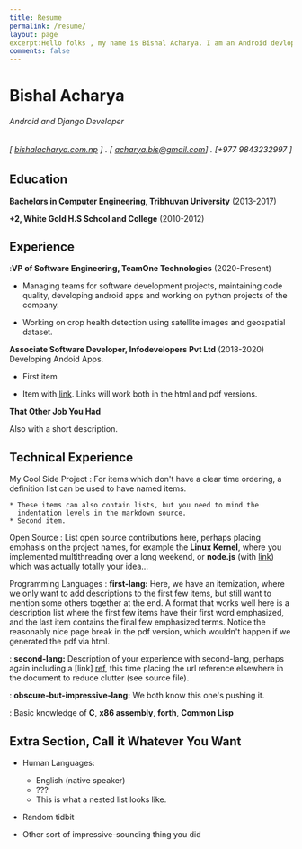 ```yaml
---
title: Resume
permalink: /resume/
layout: page
excerpt:Hello folks , my name is Bishal Acharya. I am an Android devloper. I like Python and Django. This blog is about my experiences learning new things.
comments: false
---
```

Bishal Acharya
============
###### Android and Django Developer
 
###### [ [bishalacharya.com.np](http://bishalacharya.com.np) ] . [ acharya.bis@gmail.com] . [+977 9843232997 ]

     

Education
---------

 **Bachelors in Computer Engineering, Tribhuvan University** (2013-2017)
 

**+2, White Gold H.S School and College** (2010-2012)

    

Experience
----------

:**VP of Software Engineering, TeamOne Technologies** (2020-Present)
* Managing teams for software development projects, maintaining code quality, developing android apps and working on python projects of the company.

* Working on crop health detection using satellite images and geospatial dataset. 

**Associate Software Developer, Infodevelopers Pvt Ltd** (2018-2020)
Developing Andoid Apps.

- First item

- Item with [link](http://www.example.com). Links will work both in
  the html and pdf versions.

**That Other Job You Had**

Also with a short description.

Technical Experience
--------------------

My Cool Side Project
:   For items which don't have a clear time ordering, a definition
    list can be used to have named items.

    * These items can also contain lists, but you need to mind the
      indentation levels in the markdown source.
    * Second item.

Open Source
:   List open source contributions here, perhaps placing emphasis on
    the project names, for example the **Linux Kernel**, where you
    implemented multithreading over a long weekend, or **node.js**
    (with [link](http://nodejs.org)) which was actually totally
    your idea...

Programming Languages
:   **first-lang:** Here, we have an itemization, where we only want
    to add descriptions to the first few items, but still want to
    mention some others together at the end. A format that works well
    here is a description list where the first few items have their
    first word emphasized, and the last item contains the final few
    emphasized terms. Notice the reasonably nice page break in the pdf
    version, which wouldn't happen if we generated the pdf via html.

:   **second-lang:** Description of your experience with second-lang,
    perhaps again including a [link] [ref], this time placing the url
    reference elsewhere in the document to reduce clutter (see source
    file).

:   **obscure-but-impressive-lang:** We both know this one's pushing
    it.

:   Basic knowledge of **C**, **x86 assembly**, **forth**, **Common Lisp**

[ref]: https://github.com/githubuser/superlongprojectname

Extra Section, Call it Whatever You Want
----------------------------------------

* Human Languages:

     * English (native speaker)
     * ???
     * This is what a nested list looks like.

* Random tidbit

* Other sort of impressive-sounding thing you did
